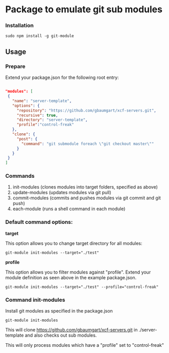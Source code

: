 # Package to emulate git sub modules

### Installation 

    sudo npm install -g git-module

## Usage

### Prepare

Extend your package.json for the following root entry: 
 
```json

"modules": [
 {
   "name": "server-template",
   "options": {
     "repository": "https://github.com/gbaumgart/xcf-servers.git",
     "recursive": true,
     "directory": "server-template",
     "profile":"control-freak"
   },
   "clone": {
     "post": {
       "command": "git submodule foreach \"git checkout master\""
     }
   }
 }
]
```


### Commands

1. init-modules (clones modules into target folders, specified as above)
2. update-modules (updates modules via git pull)
3. commit-modules (commits and pushes modules via git commit and git push)
4. each-module (runs a shell command in each module)

### Default command options: 

**target**

This option allows you to change target directory for all modules: 

    git-module init-modules --target="./test"
    
**profile**

This option allows you to filter modules against "profile". Extend your module definition as seen above in the example
package.json.

    git-module init-modules --target="./test" --profile="control-freak"


### Command **init-modules**


Install git modules as specified in the package.json

    git-module init-modules

This will clone https://github.com/gbaumgart/xcf-servers.git in ./server-template and also checks out sub modules.
 

This will only process modules which have a "profile" set to "control-freak"




